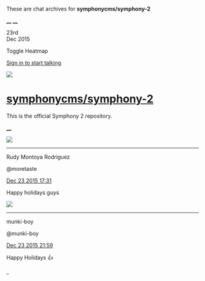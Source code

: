 These are chat archives for **symphonycms/symphony-2**

[__](/symphonycms/symphony-2/archives/2015/12/24)
[__](/symphonycms/symphony-2/archives/2015/12/22)

23rd  
Dec 2015

Toggle Heatmap

[Sign in to start talking](/login?action=login&button=archive-login)

![](https://avatars-02.gitter.im/group/iv/3/57542c45c43b8c601977197e?s=48)

#  [symphonycms/symphony-2](/symphonycms/symphony-2)

This is the official Symphony 2 repository.

[ __ ](/orgs/symphonycms/rooms "More symphonycms rooms" )

![](https://avatars2.githubusercontent.com/u/857982?v=3&s=30)

__ __

Rudy Montoya Rodriguez

@moretaste

[Dec 23 2015
17:31](https://gitter.im/symphonycms/symphony-2?at=567ada76653b30761d75e1aa ""
)

Happy holidays guys

![](https://avatars1.githubusercontent.com/u/4517581?v=3&s=30)

__ __

munki-boy

@munki-boy

[Dec 23 2015
21:59](https://gitter.im/symphonycms/symphony-2?at=567b19483acb611716ff9a05 ""
)

Happy Holidays :thumbsup:

_

